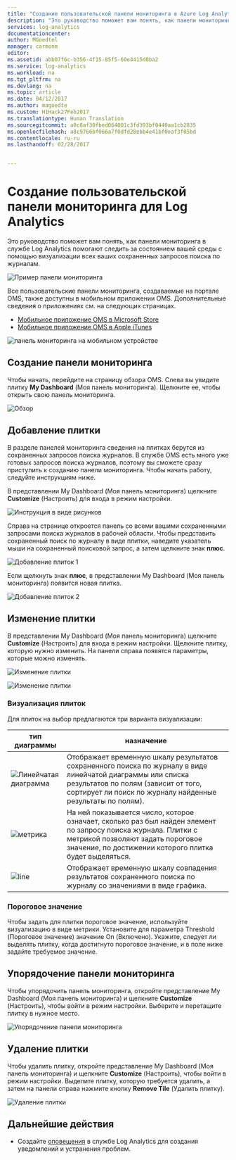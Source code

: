 ```yaml
---
title: "Создание пользовательской панели мониторинга в Azure Log Analytics | Документация Майкрософт"
description: "Это руководство поможет вам понять, как панели мониторинга в службе Log Analytics помогают следить за состоянием вашей среды с помощью визуализации всех ваших сохраненных запросов поиска по журналам."
services: log-analytics
documentationcenter: 
author: MGoedtel
manager: carmonm
editor: 
ms.assetid: abb07f6c-b356-4f15-85f5-60e4415d0ba2
ms.service: log-analytics
ms.workload: na
ms.tgt_pltfrm: na
ms.devlang: na
ms.topic: article
ms.date: 04/12/2017
ms.author: magoedte
ms.custom: H1Hack27Feb2017
ms.translationtype: Human Translation
ms.sourcegitcommit: a0c8af30fbed064001c3fd393bf0440aa1cb2835
ms.openlocfilehash: a8c9766bf066a7f0dfd28ebb4e41bf0eaf3f05bd
ms.contentlocale: ru-ru
ms.lasthandoff: 02/28/2017


---
```

# <a name="create-a-custom-dashboard-for-use-in-log-analytics"></a>Создание пользовательской панели мониторинга для Log Analytics
Это руководство поможет вам понять, как панели мониторинга в службе Log Analytics помогают следить за состоянием вашей среды с помощью визуализации всех ваших сохраненных запросов поиска по журналам.

![Пример панели мониторинга](./media/log-analytics-dashboards/oms-dashboards-example-dash.png)

Все пользовательские панели мониторинга, создаваемые на портале OMS, также доступны в мобильном приложении OMS. Дополнительные сведения о приложениях см. на следующих страницах.

* [Мобильное приложение OMS в Microsoft Store](http://www.windowsphone.com/store/app/operational-insights/4823b935-83ce-466c-82bb-bd0a3f58d865)
* [Мобильное приложение OMS в Apple iTunes](https://itunes.apple.com/app/microsoft-operations-management/id1042424859?mt=8)

![панель мониторинга на мобильном устройстве](./media/log-analytics-dashboards/oms-search-mobile.png)

## <a name="how-do-i-create-my-dashboard"></a>Создание панели мониторинга
Чтобы начать, перейдите на страницу обзора OMS. Слева вы увидите плитку **My Dashboard** (Моя панель мониторинга). Щелкните ее, чтобы открыть свою панель мониторинга.

![Обзор](./media/log-analytics-dashboards/oms-dashboards-overview.png)

## <a name="adding-a-tile"></a>Добавление плитки
В разделе панелей мониторинга сведения на плитках берутся из сохраненных запросов поиска журналов. В службе OMS есть много уже готовых запросов поиска журналов, поэтому вы сможете сразу приступить к созданию панели мониторинга. Чтобы начать работу, следуйте инструкциям ниже.

В представлении My Dashboard (Моя панель мониторинга) щелкните **Customize** (Настроить) для входа в режим настройки.

![Инструкция в виде рисунков](./media/log-analytics-dashboards/oms-dashboards-pictorial01.png)

 Справа на странице откроется панель со всеми вашими сохраненными запросами поиска журналов в рабочей области. Чтобы представить сохраненный поиск по журналу в виде плитки, наведите указатель мыши на сохраненный поисковой запрос, а затем щелкните знак **плюс**.

![Добавление плиток 1](./media/log-analytics-dashboards/oms-dashboards-pictorial02.png)

Если щелкнуть знак **плюс**, в представлении My Dashboard (Моя панель мониторинга) появится новая плитка.

![Добавление плиток 2](./media/log-analytics-dashboards/oms-dashboards-pictorial03.png)

## <a name="edit-a-tile"></a>Изменение плитки
В представлении My Dashboard (Моя панель мониторинга) щелкните **Customize** (Настроить) для входа в режим настройки. Щелкните плитку, которую нужно изменить. На панели справа появятся параметры, которые можно изменять.

![Изменение плитки](./media/log-analytics-dashboards/oms-dashboards-pictorial04.png)

![Изменение плитки](./media/log-analytics-dashboards/oms-dashboards-pictorial05.png)

### <a name="tile-visualizations"></a>Визуализация плиток
Для плиток на выбор предлагаются три варианта визуализации:

| тип диаграммы | назначение |
| --- | --- |
| ![Линейчатая диаграмма](./media/log-analytics-dashboards/oms-dashboards-bar-chart.png) |Отображает временную шкалу результатов сохраненного поиска по журналу в виде линейчатой диаграммы или списка результатов по полям (зависит от того, сортирует ли поиск по журналу найденные результаты по полям). |
| ![метрика](./media/log-analytics-dashboards/oms-dashboards-metric.png) |На ней показывается число, которое означает, сколько раз был найден элемент по запросу поиска журнала. Плитки с метрикой позволяют задать пороговое значение, по достижении которого плитка будет выделяться. |
| ![line](./media/log-analytics-dashboards/oms-dashboards-line.png) |Отображает временную шкалу совпадения результатов сохраненного поиска по журналу со значениями в виде графика. |

### <a name="threshold"></a>Пороговое значение
Чтобы задать для плитки пороговое значение, используйте визуализацию в виде метрики. Установите для параметра Threshold (Пороговое значение) значение On (Включено). Укажите, следует ли выделять плитку, когда достигнуто пороговое значение, и в поле ниже задайте требуемое значение.

## <a name="organizing-the-dashboard"></a>Упорядочение панели мониторинга
Чтобы упорядочить панель мониторинга, откройте представление My Dashboard (Моя панель мониторинга) и щелкните **Customize** (Настроить), чтобы войти в режим настройки. Выберите и перетащите плитку в нужное место.

![Упорядочение панели мониторинга](./media/log-analytics-dashboards/oms-dashboards-organize.png)

## <a name="remove-a-tile"></a>Удаление плитки
Чтобы удалить плитку, откройте представление My Dashboard (Моя панель мониторинга) и щелкните **Customize** (Настроить), чтобы войти в режим настройки. Выделите плитку, которую требуется удалить, а затем на панели справа нажмите кнопку **Remove Tile** (Удалить плитку).

![Удаление плитки](./media/log-analytics-dashboards/oms-dashboards-remove-tile.png)

## <a name="next-steps"></a>Дальнейшие действия
* Создайте [оповещения](log-analytics-alerts.md) в службе Log Analytics для создания уведомлений и устранения проблем.

